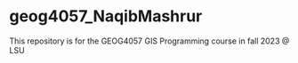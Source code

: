 # geog4057_NaqibMashrur
This repository is for the GEOG4057 GIS Programming course in fall 2023 @ LSU
